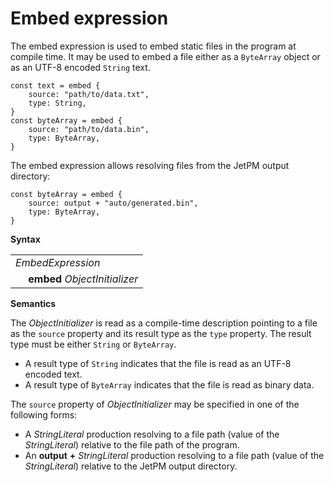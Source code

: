 # Embed expression

The embed expression is used to embed static files in the program at compile time. It may be used to embed a file either as a `ByteArray` object or as an UTF-8 encoded `String` text.

```
const text = embed {
    source: "path/to/data.txt",
    type: String,
}
const byteArray = embed {
    source: "path/to/data.bin",
    type: ByteArray,
}
```

The embed expression allows resolving files from the JetPM output directory:

```
const byteArray = embed {
    source: output + "auto/generated.bin",
    type: ByteArray,
}
```

**Syntax**

<table>
    <tr>
        <td colspan="2"><i>EmbedExpression</i></td>
    </tr>
    <tr>
        <td>&nbsp;</td><td><b>embed</b> <i>ObjectInitializer</i></td>
    </tr>
</table>
</table>

**Semantics**

The *ObjectInitializer* is read as a compile-time description pointing to a file as the `source` property and its result type as the `type` property. The result type must be either `String` or `ByteArray`.

* A result type of `String` indicates that the file is read as an UTF-8 encoded text.
* A result type of `ByteArray` indicates that the file is read as binary data.

The `source` property of *ObjectInitializer* may be specified in one of the following forms:

* A *StringLiteral* production resolving to a file path (value of the *StringLiteral*) relative to the file path of the program.
* An **output** **\+** *StringLiteral* production resolving to a file path (value of the *StringLiteral*) relative to the JetPM output directory.